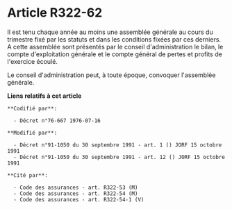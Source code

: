 # Article R322-62

Il est tenu chaque année au moins une assemblée générale au cours du trimestre fixé par les statuts et dans les conditions
fixées par ces derniers. A cette assemblée sont présentés par le conseil d'administration le bilan, le compte d'exploitation
générale et le compte général de pertes et profits de l'exercice écoulé.

Le conseil d'administration peut, à toute époque, convoquer l'assemblée générale.

**Liens relatifs à cet article**

	**Codifié par**:

	  - Décret n°76-667 1976-07-16

	**Modifié par**:

	  - Décret n°91-1050 du 30 septembre 1991 - art. 1 () JORF 15 octobre 1991
	  - Décret n°91-1050 du 30 septembre 1991 - art. 12 () JORF 15 octobre 1991

	**Cité par**:

	  - Code des assurances - art. R322-53 (M)
	  - Code des assurances - art. R322-54 (M)
	  - Code des assurances - art. R322-54-1 (V)
